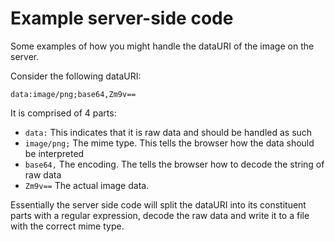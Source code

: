 # Example server-side code

Some examples of how you might handle the dataURI of the image on the server.

Consider the following dataURI:

```
data:image/png;base64,Zm9v==
```

It is comprised of 4 parts:

- `data:` This indicates that it is raw data and should be handled as such
- `image/png;` The mime type. This tells the browser how the data should be interpreted
- `base64,` The encoding. The tells the browser how to decode the string of raw data
- `Zm9v==` The actual image data.

Essentially the server side code will split the dataURI into its constituent parts with a regular expression, decode the raw data and write it to a file with the correct mime type.